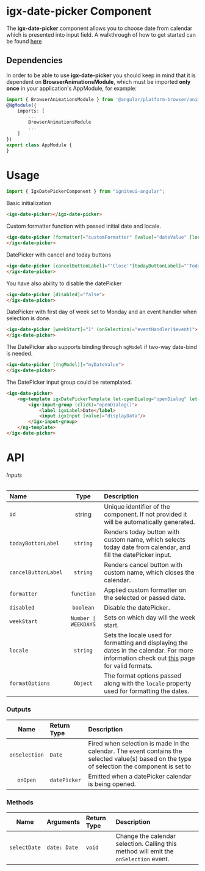 # igx-date-picker Component

The **igx-date-picker** component allows you to choose date from calendar
which is presented into input field.
A walkthrough of how to get started can be found [here](https://www.infragistics.com/products/ignite-ui-angular/angular/components/date_picker.html)

## Dependencies
In order to be able to use **igx-date-picker** you should keep in mind that it is dependent on **BrowserAnimationsModule**,
which must be imported **only once** in your application's AppModule, for example:
```typescript
import { BrowserAnimationsModule } from '@angular/platform-browser/animations';
@NgModule({
	imports: [
		...
        BrowserAnimationsModule
        ...
	]
})
export class AppModule {
}
```

# Usage
```typescript
import { IgxDatePickerComponent } from "igniteui-angular";
```

Basic initialization
```html
<igx-date-picker></igx-date-picker>
```
Custom formatter function with passed initial date and locale.
```html
<igx-date-picker [formatter]="customFormatter" [value]="dateValue" [locale]="'en-US'">
</igx-date-picker>
```

DatePicker with cancel and today buttons
```html
<igx-date-picker [cancelButtonLabel]="'Close'"[todayButtonLabel]="'Today'">
</igx-date-picker>
```

You have also ability to disable the datePicker
```html
<igx-date-picker [disabled]="false">
</igx-date-picker>
```

DatePicker with first day of week set to Monday and an event handler when selection is done.
```html
<igx-date-picker [weekStart]="1" (onSelection)="eventHandler($event)">
</igx-date-picker>
```

The DatePicker also supports binding through `ngModel` if two-way date-bind is needed.
```html
<igx-date-picker [(ngModel)]="myDateValue">
</igx-date-picker>
```

The DatePicker input group could be retemplated.
```html
<igx-date-picker>
    <ng-template igxDatePickerTemplate let-openDialog="openDialog" let-value="value" let-displayData="displayData">
        <igx-input-group (click)="openDialog()">
            <label igxLabel>Date</label>
            <input igxInput [value]="displayData"/>
        </igx-input-group>
    </ng-template>
</igx-date-picker>
```

# API

###### Inputs
| Name   |      Type      |  Description |
|:----------|:-------------:|:------|
| `id` | string | Unique identifier of the component. If not provided it will be automatically generated.|
| `todayBottonLabel` | `string` | Renders today button with custom name, which selects today date from calendar, and fill the datePicker input. |
| `cancelButtonLabel` | `string` | Renders cancel button with custom name, which closes the calendar. |
| `formatter` | `function` | Applied custom formatter on the selected or passed date. |
| `disabled` | `boolean` | Disable the datePicker. |
| `weekStart`| `Number \| WEEKDAYS` | Sets on which day will the week start. |
| `locale` | `string` | Sets the locale used for formatting and displaying the dates in the calendar. For more information check out [this](https://developer.mozilla.org/en-US/docs/Web/JavaScript/Reference/Global_Objects/Intl) page for valid formats. |
| `formatOptions` | `Object` | The format options passed along with the `locale` property used for formatting the dates. |

### Outputs
| Name | Return Type | Description |
|:--:|:---|:---|
| `onSelection` | `Date` | Fired when selection is made in the calendar. The event contains the selected value(s) based on the type of selection the component is set to |
| `onOpen`  | `datePicker` | Emitted when a datePicker calendar is being opened.  |

### Methods
| Name   | Arguments | Return Type | Description |
|:----------:|:------|:------|:------|
| `selectDate` | `date: Date` | `void` | Change the calendar selection. Calling this method will emit the `onSelection` event. |
